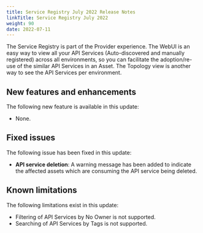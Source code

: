 ```yaml
---
title: Service Registry July 2022 Release Notes
linkTitle: Service Registry July 2022
weight: 90
date: 2022-07-11
---
```


The Service Registry is part of the Provider experience. The WebUI is an easy way to view all your API Services (Auto-discovered and manually registered) across all environments, so you can facilitate the adoption/re-use of the similar API Services in an Asset. The Topology view is another way to see the API Services per environment.

## New features and enhancements

The following new feature is available in this update:

* None.

## Fixed issues

The following issue has been fixed in this update:

* **API service deletion**: A warning message has been added to indicate the affected assets which are consuming the API service being deleted.

## Known limitations

The following limitations exist in this update:

* Filtering of API Services by No Owner is not supported.
* Searching of API Services by Tags is not supported.
